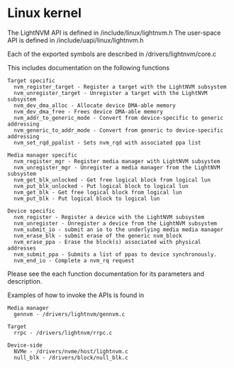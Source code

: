 # Linux kernel

The LightNVM API is defined in /include/linux/lightnvm.h
The user-space API is defined in /include/uapi/linux/lightnvm.h

Each of the exported symbols are described in /drivers/lightnvm/core.c

This includes documentation on the following functions

    Target specific
      nvm_register_target - Register a target with the LightNVM subsystem
      nvm_unregister_target - Unregister a target with the LightNVM subsystem
      nvm_dev_dma_alloc - Allocate device DMA-able memory
      nvm_dev_dma_free - Frees device DMA-able memory
      nvm_addr_to_generic_mode - Convert from device-specific to generic addressing
      nvm_generic_to_addr_mode - Convert from generic to device-specific addressing
      nvm_set_rqd_ppalist - Sets nvm_rqd with associated ppa list

    Media manager specific
      nvm_register_mgr - Register media manager with LightNVM subsystem
      nvm_unregister_mgr - Unregister a media manager from the LightNVM subsystem
      nvm_get_blk_unlocked - Get free logical block from logical lun
      nvm_put_blk_unlocked - Put logical block to logical lun
      nvm_get_blk - Get free logical block from logical lun
      nvm_put_blk - Put logical block to logical lun
  
    Device specific
      nvm_register - Register a device with the LightNVM subsystem
      nvm_unregister - Unregister a device from the LightNVM subsystem
      nvm_submit_io - submit an io to the underlying media media manager
      nvm_erase_blk - submit erase of the generic nvm_block
      nvm_erase_ppa - Erase the block(s) associated with physical addresses
      nvm_submit_ppa - Submits a list of ppas to device synchronously.
      nvm_end_io - Complete a nvm_rq request

Please see the each function documentation for its parameters and description.

Examples of how to invoke the APIs is found in

    Media manager
      gennvm - /drivers/lightnvm/gennvm.c
      
    Target
      rrpc - /drivers/lightnvm/rrpc.c
      
    Device-side
      NVMe - /drivers/nvme/host/lightnvm.c
      null_blk - /drivers/block/null_blk.c
